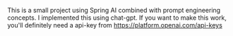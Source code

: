 This is a small project using Spring AI combined with prompt engineering concepts.
I implemented this using chat-gpt. If you want to make this work, you'll definitely need a api-key from https://platform.openai.com/api-keys
